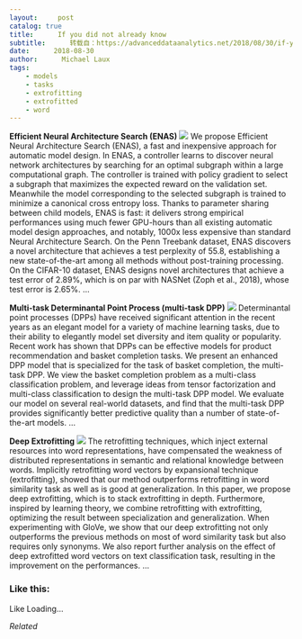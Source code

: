 ```yaml
---
layout:     post
catalog: true
title:      If you did not already know
subtitle:      转载自：https://advanceddataanalytics.net/2018/08/30/if-you-did-not-already-know-468/
date:      2018-08-30
author:      Michael Laux
tags:
    - models
    - tasks
    - extrofitting
    - extrofitted
    - word
---
```


**Efficient Neural Architecture Search (ENAS)** ![](https://aboutdataanalytics.files.wordpress.com/2015/01/google.png?w=529)
We propose Efficient Neural Architecture Search (ENAS), a fast and inexpensive approach for automatic model design. In ENAS, a controller learns to discover neural network architectures by searching for an optimal subgraph within a large computational graph. The controller is trained with policy gradient to select a subgraph that maximizes the expected reward on the validation set. Meanwhile the model corresponding to the selected subgraph is trained to minimize a canonical cross entropy loss. Thanks to parameter sharing between child models, ENAS is fast: it delivers strong empirical performances using much fewer GPU-hours than all existing automatic model design approaches, and notably, 1000x less expensive than standard Neural Architecture Search. On the Penn Treebank dataset, ENAS discovers a novel architecture that achieves a test perplexity of 55.8, establishing a new state-of-the-art among all methods without post-training processing. On the CIFAR-10 dataset, ENAS designs novel architectures that achieve a test error of 2.89%, which is on par with NASNet (Zoph et al., 2018), whose test error is 2.65%. … 

**Multi-task Determinantal Point Process (multi-task DPP)** ![](https://aboutdataanalytics.files.wordpress.com/2015/01/google.png?w=529)
Determinantal point processes (DPPs) have received significant attention in the recent years as an elegant model for a variety of machine learning tasks, due to their ability to elegantly model set diversity and item quality or popularity. Recent work has shown that DPPs can be effective models for product recommendation and basket completion tasks. We present an enhanced DPP model that is specialized for the task of basket completion, the multi-task DPP. We view the basket completion problem as a multi-class classification problem, and leverage ideas from tensor factorization and multi-class classification to design the multi-task DPP model. We evaluate our model on several real-world datasets, and find that the multi-task DPP provides significantly better predictive quality than a number of state-of-the-art models. … 

**Deep Extrofitting** ![](https://aboutdataanalytics.files.wordpress.com/2015/01/google.png?w=529)
The retrofitting techniques, which inject external resources into word representations, have compensated the weakness of distributed representations in semantic and relational knowledge between words. Implicitly retrofitting word vectors by expansional technique (extrofitting), showed that our method outperforms retrofitting in word similarity task as well as is good at generalization. In this paper, we propose deep extrofitting, which is to stack extrofitting in depth. Furthermore, inspired by learning theory, we combine retrofitting with extrofitting, optimizing the result between specialization and generalization. When experimenting with GloVe, we show that our deep extrofitting not only outperforms the previous methods on most of word similarity task but also requires only synonyms. We also report further analysis on the effect of deep extrofitted word vectors on text classification task, resulting in the improvement on the performances. … 





### Like this:

Like Loading...


*Related*

